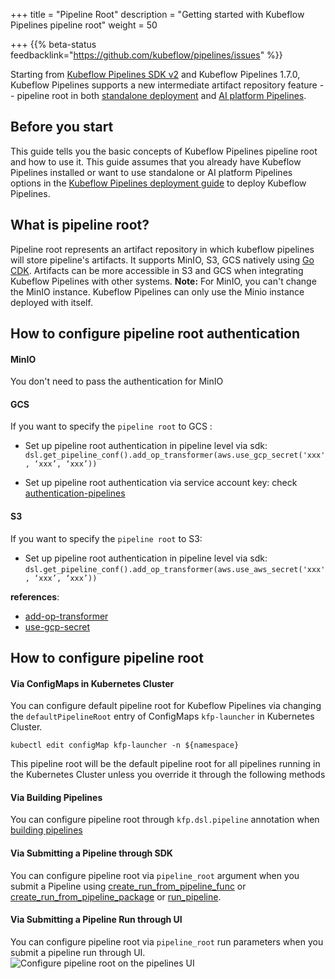 +++
title = "Pipeline Root"
description = "Getting started with Kubeflow Pipelines pipeline root"
weight = 50

+++
{{% beta-status
feedbacklink="https://github.com/kubeflow/pipelines/issues" %}}

Starting from [Kubeflow Pipelines SDK v2](https://www.kubeflow.org/docs/components/pipelines/sdk/v2/) and Kubeflow Pipelines 1.7.0, Kubeflow Pipelines supports a new intermediate artifact repository feature -- pipeline root in both [standalone deployment](https://www.kubeflow.org/docs/components/pipelines/installation/standalone-deployment/) and [AI platform Pipelines](https://cloud.google.com/ai-platform/pipelines/docs).

## Before you start
This guide tells you the basic concepts of Kubeflow Pipelines pipeline root and how to use it.
This guide assumes that you already have Kubeflow Pipelines installed or want to use standalone or AI platform Pipelines options in the [Kubeflow Pipelines deployment
guide](/docs/components/pipelines/installation/) to deploy Kubeflow Pipelines.

## What is pipeline root?

Pipeline root represents an artifact repository in which kubeflow pipelines will store pipeline's artifacts.
It supports MinIO, S3, GCS natively using [Go CDK](https://github.com/google/go-cloud). Artifacts can be more accessible in S3 and GCS when integrating Kubeflow Pipelines with other systems.
**Note:** For MinIO, you can't change the MinIO instance. Kubeflow Pipelines can only use the Minio instance deployed with itself.

## How to configure pipeline root authentication 
#### MinIO
You don't need to pass the authentication for MinIO

#### GCS
If you want to specify the `pipeline root` to GCS :

* Set up pipeline root authentication in pipeline level via sdk:
`dsl.get_pipeline_conf().add_op_transformer(aws.use_gcp_secret('xxx', ‘xxx’, ‘xxx’))`

* Set up pipeline root authentication via service account key:
check [authentication-pipelines](https://www.kubeflow.org/docs/distributions/gke/pipelines/authentication-pipelines/)

#### S3
If you want to specify the `pipeline root` to S3:

* Set up pipeline root authentication in pipeline level via sdk:
`dsl.get_pipeline_conf().add_op_transformer(aws.use_aws_secret('xxx', ‘xxx’, ‘xxx’))`
  
**references**:
* [add-op-transformer](https://kubeflow-pipelines.readthedocs.io/en/latest/source/kfp.dsl.html#kfp.dsl.PipelineConf.add_op_transformer)
* [use-gcp-secret](https://kubeflow-pipelines.readthedocs.io/en/latest/source/kfp.extensions.html#kfp.aws.use_aws_secret)

## How to configure pipeline root

#### Via ConfigMaps in Kubernetes Cluster

You can configure default pipeline root for Kubeflow Pipelines via changing the `defaultPipelineRoot` entry of  ConfigMaps `kfp-launcher` in Kubernetes Cluster.

```shell
kubectl edit configMap kfp-launcher -n ${namespace}
```
This pipeline root will be the default pipeline root for all pipelines running in the Kubernetes Cluster unless you override it through the following methods

####  Via Building Pipelines
You can configure pipeline root through `kfp.dsl.pipeline` annotation when [building pipelines](https://www.kubeflow.org/docs/components/pipelines/sdk/v2/build-pipeline/#build-your-pipeline)

####  Via Submitting a Pipeline through SDK
You can configure pipeline root via `pipeline_root` argument when you submit a Pipeline using [create_run_from_pipeline_func](https://kubeflow-pipelines.readthedocs.io/en/latest/source/kfp.client.html#kfp.Client.create_run_from_pipeline_func) or [create_run_from_pipeline_package](https://kubeflow-pipelines.readthedocs.io/en/latest/source/kfp.client.html#kfp.Client.create_run_from_pipeline_package) 
or [run_pipeline](https://kubeflow-pipelines.readthedocs.io/en/latest/source/kfp.client.html#kfp.Client.run_pipeline).

####  Via Submitting a Pipeline Run through UI
You can configure pipeline root via `pipeline_root` run parameters when you submit a pipeline run through UI.
<img src="/docs/images/pipelines/v2/pipelines-ui-pipelineroot.png"
alt="Configure pipeline root on the pipelines UI"
class="mt-3 mb-3 border border-info rounded">
